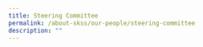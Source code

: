 ```yaml
---
title: Steering Committee
permalink: /about-skss/our-people/steering-committee
description: ""
---
```

